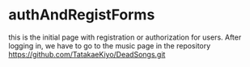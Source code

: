 # authAndRegistForms
this is the initial page with registration or authorization for users.
After logging in, we have to go to the music page in the repository https://github.com/TatakaeKiyo/DeadSongs.git
